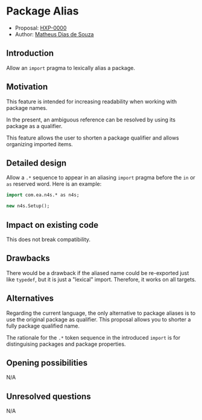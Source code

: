 # Package Alias

* Proposal: [HXP-0000](0000-package-alias.md)
* Author: [Matheus Dias de Souza](https://github.com/hydroper)

## Introduction

Allow an `import` pragma to lexically alias a package.

## Motivation

This feature is intended for increasing readability when working with package names.

In the present, an ambiguous reference can be resolved by using its package as a qualifier.

This feature allows the user to shorten a package qualifier and allows organizing imported items.

## Detailed design

Allow a `.*` sequence to appear in an aliasing `import` pragma before the `in` or `as` reserved word. Here is an example:

```haxe
import com.ea.n4s.* as n4s;

new n4s.Setup();
```

## Impact on existing code

This does not break compatibility.

## Drawbacks

There would be a drawback if the aliased name could be re-exported just like `typedef`, but it is just a "lexical" import. Therefore, it works on all targets.

## Alternatives

Regarding the current language, the only alternative to package aliases is to use the original package as qualifier. This proposal allows you to shorter a fully package qualified name.

The rationale for the `.*` token sequence in the introduced `import` is for distinguising packages and package properties.

## Opening possibilities

N/A

## Unresolved questions

N/A
